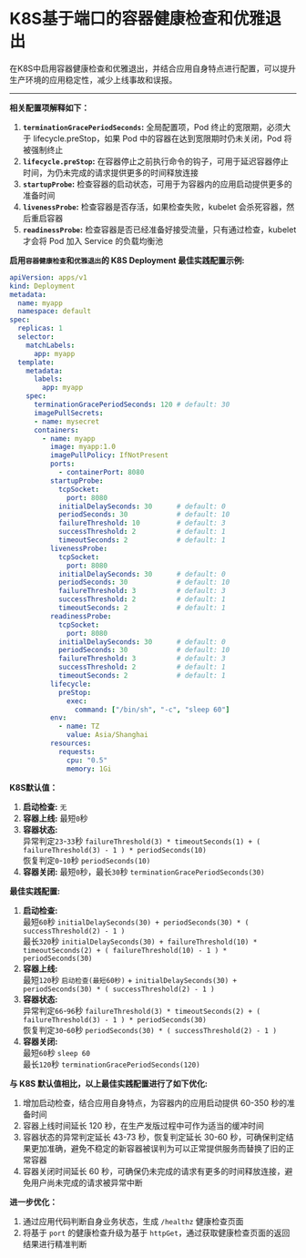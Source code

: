 # K8S基于端口的容器健康检查和优雅退出


在K8S中启用容器健康检查和优雅退出，并结合应用自身特点进行配置，可以提升生产环境的应用稳定性，减少上线事故和误报。

<!--more-->

---

**相关配置项解释如下：**

1. **`terminationGracePeriodSeconds`:** 全局配置项，Pod 终止的宽限期，必须大于 lifecycle.preStop，如果 Pod 中的容器在达到宽限期时仍未关闭，Pod 将被强制终止
2. **`lifecycle.preStop`:** 在容器停止之前执行命令的钩子，可用于延迟容器停止时间，为仍未完成的请求提供更多的时间释放连接
3. **`startupProbe`:** 检查容器的启动状态，可用于为容器内的应用启动提供更多的准备时间
4. **`livenessProbe`:** 检查容器是否存活，如果检查失败，kubelet 会杀死容器，然后重启容器
5. **`readinessProbe`:** 检查容器是否已经准备好接受流量，只有通过检查，kubelet 才会将 Pod 加入 Service 的负载均衡池

**启用`容器健康检查`和`优雅退出`的 K8S Deployment 最佳实践配置示例:**

```yaml
apiVersion: apps/v1
kind: Deployment
metadata:
  name: myapp
  namespace: default
spec:
  replicas: 1
  selector:
    matchLabels:
      app: myapp
  template:
    metadata:
      labels:
        app: myapp
    spec:
      terminationGracePeriodSeconds: 120 # default: 30
      imagePullSecrets:
      - name: mysecret
      containers:
        - name: myapp
          image: myapp:1.0
          imagePullPolicy: IfNotPresent
          ports:
            - containerPort: 8080
          startupProbe:
            tcpSocket:
              port: 8080
            initialDelaySeconds: 30      # default: 0
            periodSeconds: 30            # default: 10
            failureThreshold: 10         # default: 3
            successThreshold: 2          # default: 1
            timeoutSeconds: 2            # default: 1
          livenessProbe:
            tcpSocket:
              port: 8080
            initialDelaySeconds: 30      # default: 0
            periodSeconds: 30            # default: 10
            failureThreshold: 3          # default: 3
            successThreshold: 2          # default: 1
            timeoutSeconds: 2            # default: 1
          readinessProbe:
            tcpSocket:
              port: 8080
            initialDelaySeconds: 30      # default: 0
            periodSeconds: 30            # default: 10
            failureThreshold: 3          # default: 3
            successThreshold: 2          # default: 1
            timeoutSeconds: 2            # default: 1
          lifecycle:
            preStop:
              exec:
                command: ["/bin/sh", "-c", "sleep 60"]
          env:
            - name: TZ
              value: Asia/Shanghai
          resources:
            requests:
              cpu: "0.5"
              memory: 1Gi
```

**K8S默认值：**

1. **启动检查:** `无`
2. **容器上线:** 最短`0`秒
3. **容器状态:**  
   异常判定`23`-`33`秒 `failureThreshold(3) * timeoutSeconds(1) + ( failureThreshold(3) - 1 ) * periodSeconds(10)`  
   恢复判定`0`-`10`秒 `periodSeconds(10)`
4. **容器关闭:** 最短`0`秒，最长`30`秒 `terminationGracePeriodSeconds(30)`

**最佳实践配置:**

1. **启动检查:**  
   最短`60`秒 `initialDelaySeconds(30) + periodSeconds(30) * ( successThreshold(2) - 1 )`  
   最长`320`秒 `initialDelaySeconds(30) + failureThreshold(10) * timeoutSeconds(2) + ( failureThreshold(10) - 1 ) * periodSeconds(30)`
2. **容器上线:**  
   最短`120`秒 `启动检查(最短60秒)` + `initialDelaySeconds(30) + periodSeconds(30) * ( successThreshold(2) - 1 )`
3. **容器状态:**  
   异常判定`66`-`96`秒 `failureThreshold(3) * timeoutSeconds(2) + ( failureThreshold(3) - 1 ) * periodSeconds(30)`  
   恢复判定`30`-`60`秒 `periodSeconds(30) * ( successThreshold(2) - 1 )`
4. **容器关闭:**  
   最短`60`秒 `sleep 60`  
   最长`120`秒 `terminationGracePeriodSeconds(120)`

**与 K8S 默认值相比，以上最佳实践配置进行了如下优化:**

1. 增加启动检查，结合应用自身特点，为容器内的应用启动提供 60-350 秒的准备时间
2. 容器上线时间延长 120 秒，在生产发版过程中可作为适当的缓冲时间
3. 容器状态的异常判定延长 43-73 秒，恢复判定延长 30-60 秒，可确保判定结果更加准确，避免不稳定的新容器被误判为可以正常提供服务而替换了旧的正常容器
4. 容器关闭时间延长 60 秒，可确保仍未完成的请求有更多的时间释放连接，避免用户尚未完成的请求被异常中断

**进一步优化：**

1. 通过应用代码判断自身业务状态，生成 `/healthz` 健康检查页面
2. 将基于 `port` 的健康检查升级为基于 `httpGet`，通过获取健康检查页面的返回结果进行精准判断
